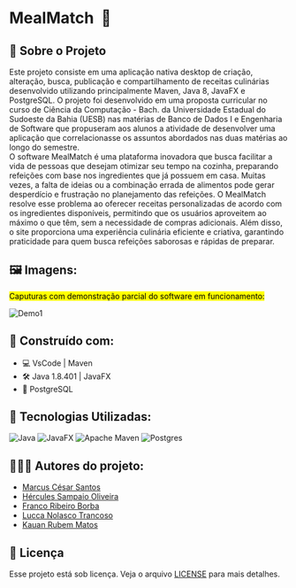 # MealMatch  🍲

## 🔎 Sobre o Projeto

Este projeto consiste em uma aplicação nativa desktop de criação, alteração, busca, publicação e compartilhamento de receitas culinárias desenvolvido utilizando principalmente Maven, Java 8, JavaFX e PostgreSQL. O projeto foi desenvolvido em uma proposta curricular no curso de Ciência da Computação - Bach. da Universidade Estadual do Sudoeste da Bahia (UESB) nas matérias de Banco de Dados I e Engenharia de Software que propuseram aos alunos a atividade de desenvolver uma aplicação que correlacionasse os assuntos abordados nas duas matérias ao longo do semestre.<br>
O software MealMatch é uma plataforma inovadora que busca facilitar a vida de pessoas que desejam otimizar seu tempo na cozinha, preparando refeições com base nos ingredientes que já possuem em casa. Muitas vezes, a falta de ideias ou a combinação errada de alimentos pode gerar desperdício e frustração no planejamento das refeições. O MealMatch resolve esse problema ao oferecer receitas personalizadas de acordo com os ingredientes disponíveis, permitindo que os usuários aproveitem ao máximo o que têm, sem a necessidade de compras adicionais. Além disso, o site proporciona uma experiência culinária eficiente e criativa, garantindo praticidade para quem busca refeições saborosas e rápidas de preparar.


##

## 🖼️ Imagens:
<mark> Caputuras com demonstração parcial do software em funcionamento: <mark/><br>

![Demo1](https://github.com/MarcusCSPereira/MealMatch/tree/main/app/src/main/resources/images/demo1.png)

##

## 🔨 Construído com:

* 💻 VsCode | Maven 
* 🛠️ Java 1.8.401 | JavaFX
* 🎲 PostgreSQL

##

## 🧰 Tecnologias Utilizadas:


![Java](https://img.shields.io/badge/java-%23ED8B00.svg?style=for-the-badge&logo=openjdk&logoColor=white)
![JavaFX](https://img.shields.io/badge/javafx-%23FF0000.svg?style=for-the-badge&logo=javafx&logoColor=white)
![Apache Maven](https://img.shields.io/badge/Apache%20Maven-C71A36?style=for-the-badge&logo=Apache%20Maven&logoColor=white)
![Postgres](https://img.shields.io/badge/postgres-%23316192.svg?style=for-the-badge&logo=postgresql&logoColor=white)

## 👨🏽‍💻 Autores do projeto:
- [Marcus César Santos](https://github.com/MarcusCSPereira)
- [Hércules Sampaio Oliveira](https://github.com/HerculesDraycon)
- [Franco Ribeiro Borba](https://github.com/FrancoBorba)
- [Lucca Nolasco Trancoso](https://github.com/LuccaNolasco)
- [Kauan Rubem Matos](https://github.com/kauanrubem)

## 📝 Licença

Esse projeto está sob licença. Veja o arquivo [LICENSE](https://github.com/MarcusCSPereira/MealMatch/blob/main/LICENSE) para mais detalhes.


